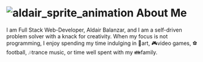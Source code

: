 # ![aldair_sprite_animation](https://imgur.com/n5kqCKC.gif) About Me
I am Full Stack Web-Developer, Aldair Balanzar, and I am a self-driven problem solver with a knack for creativity. When my focus is not programming, I enjoy spending my time indulging in :art:art, :video_game:video games, :soccer:football, :notes:trance music, or time well spent with my :family:family. 
